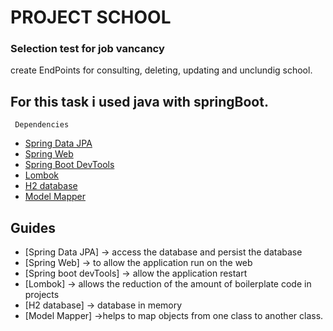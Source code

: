 # PROJECT SCHOOL
### Selection test for job vancancy

create EndPoints for consulting, deleting, updating and unclundig school.

## For this task i used java with springBoot.

     Dependencies
* [Spring Data JPA](https://docs.spring.io/spring-boot/docs/3.1.3/reference/htmlsingle/index.html#data.sql.jpa-and-spring-data)
* [Spring Web](https://docs.spring.io/spring-boot/docs/3.1.3/reference/htmlsingle/index.html#web)
* [Spring Boot DevTools](https://docs.spring.io/spring-boot/docs/3.1.3/reference/htmlsingle/index.html#using.devtools)
* [Lombok](https://projectlombok.org/)
* [H2 database](https://www.h2database.com/html/main.html)
* [Model Mapper](https://modelmapper.org/)


## Guides

* [Spring Data JPA] -> access the database and persist the database
* [Spring Web] -> to allow the application run on the web
* [Spring boot devTools] -> allow the application restart
* [Lombok] -> allows the reduction of the amount of boilerplate code in projects
* [H2 database] -> database in memory
* [Model Mapper] ->helps to map objects from one class to another class.